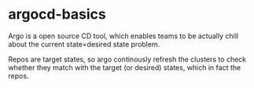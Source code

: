 # argocd-basics
Argo is a open source CD tool, which enables teams to be actually chill about the current state=desired state problem. 

Repos are target states, so argo continously refresh the clusters to check whether they match with the target (or desired) states, which in fact the repos. 


